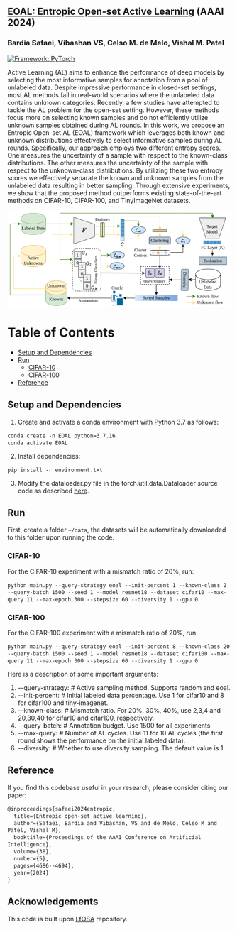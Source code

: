 ## [EOAL: Entropic Open-set Active Learning](https://arxiv.org/abs/2312.14126) (AAAI 2024)
### Bardia Safaei, Vibashan VS, Celso M. de Melo, Vishal M. Patel
[![Framework: PyTorch](https://img.shields.io/badge/Framework-PyTorch-orange.svg)](https://pytorch.org/)

Active Learning (AL) aims to enhance the performance of deep models by selecting the most informative samples for annotation from a pool of unlabeled data. Despite impressive performance in closed-set settings, most AL methods fail in real-world scenarios where the unlabeled data contains unknown categories. Recently, a few studies have attempted to tackle the AL problem for the open-set setting. However, these methods focus more on selecting known samples and do not efficiently utilize unknown samples obtained during AL rounds. In this work, we propose an Entropic Open-set AL (EOAL) framework which leverages both known and unknown distributions effectively to select informative samples during AL rounds. Specifically, our approach employs two different entropy scores. One measures the uncertainty of a sample with respect to the known-class distributions. The other measures the uncertainty of the sample with respect to the unknown-class distributions. By utilizing these two entropy scores we effectively separate the known and unknown samples from the unlabeled data resulting in better sampling. Through extensive experiments, we show that the proposed method outperforms existing state-of-the-art methods on CIFAR-10, CIFAR-100, and TinyImageNet datasets.

![framework](figures/framework.png)

Table of Contents
=================

   * [Setup and Dependencies](#setup-and-dependencies)
   * [Run](#run)
      * [CIFAR-10](#cifar-10)
      * [CIFAR-100](#cifar-100)
   * [Reference](#reference)

## Setup and Dependencies

1. Create and activate a conda environment with Python 3.7 as follows: 
```
conda create -n EOAL python=3.7.16
conda activate EOAL
```
2. Install dependencies: 
```
pip install -r environment.txt
``` 
3. Modify the dataloader.py file in the torch.util.data.Dataloader source code as described [here](https://github.com/ningkp/LfOSA/issues/4).
   
## Run 
First, create a folder `~/data`, the datasets will be automatically downloaded to this folder upon running the code.
### CIFAR-10
For the CIFAR-10 experiment with a mismatch ratio of 20%, run:

```
python main.py --query-strategy eoal --init-percent 1 --known-class 2 --query-batch 1500 --seed 1 --model resnet18 --dataset cifar10 --max-query 11 --max-epoch 300 --stepsize 60 --diversity 1 --gpu 0
```

### CIFAR-100

For the CIFAR-100 experiment with a mismatch ratio of 20%, run:

```
python main.py --query-strategy eoal --init-percent 8 --known-class 20 --query-batch 1500 --seed 1 --model resnet18 --dataset cifar100 --max-query 11 --max-epoch 300 --stepsize 60 --diversity 1 --gpu 0
```

Here is a description of some important arguments:
1. --query-strategy: # Active sampling method. Supports random and eoal.
2. --init-percent: # Initial labeled data percentage. Use 1 for cifar10 and 8 for cifar100 and tiny-imagenet.
3. --known-class: # Mismatch ratio. For 20%, 30%, 40%, use 2,3,4 and 20,30,40 for cifar10 and cifar100, respectively.
4. --query-batch: # Annotation budget. Use 1500 for all experiments
5. --max-query: # Number of AL cycles. Use 11 for 10 AL cycles (the first round shows the performance on the initial labeled data).
6. --diversity: # Whether to use diversity sampling. The default value is 1.
## Reference

If you find this codebase useful in your research, please consider citing our paper:
```
@inproceedings{safaei2024entropic,
  title={Entropic open-set active learning},
  author={Safaei, Bardia and Vibashan, VS and de Melo, Celso M and Patel, Vishal M},
  booktitle={Proceedings of the AAAI Conference on Artificial Intelligence},
  volume={38},
  number={5},
  pages={4686--4694},
  year={2024}
}
```

## Acknowledgements

This code is built upon [LfOSA](https://github.com/ningkp/LfOSA) repository.
